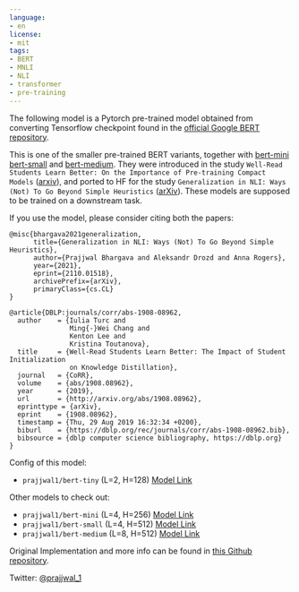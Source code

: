 ```yaml
---
language:
- en
license:
- mit
tags:
- BERT
- MNLI
- NLI
- transformer
- pre-training
---
```


The following model is a Pytorch pre-trained model obtained from converting Tensorflow checkpoint found in the [official Google BERT repository](https://github.com/google-research/bert). 

This is one of the smaller pre-trained BERT variants, together with [bert-mini](https://huggingface.co/prajjwal1/bert-mini) [bert-small](https://huggingface.co/prajjwal1/bert-small) and [bert-medium](https://huggingface.co/prajjwal1/bert-medium). They were introduced in the study `Well-Read Students Learn Better: On the Importance of Pre-training Compact Models` ([arxiv](https://arxiv.org/abs/1908.08962)), and ported to HF for the study `Generalization in NLI: Ways (Not) To Go Beyond Simple Heuristics` ([arXiv](https://arxiv.org/abs/2110.01518)). These models are supposed to be trained on a downstream task.

If you use the model, please consider citing both the papers:
```
@misc{bhargava2021generalization,
      title={Generalization in NLI: Ways (Not) To Go Beyond Simple Heuristics}, 
      author={Prajjwal Bhargava and Aleksandr Drozd and Anna Rogers},
      year={2021},
      eprint={2110.01518},
      archivePrefix={arXiv},
      primaryClass={cs.CL}
}

@article{DBLP:journals/corr/abs-1908-08962,
  author    = {Iulia Turc and
               Ming{-}Wei Chang and
               Kenton Lee and
               Kristina Toutanova},
  title     = {Well-Read Students Learn Better: The Impact of Student Initialization
               on Knowledge Distillation},
  journal   = {CoRR},
  volume    = {abs/1908.08962},
  year      = {2019},
  url       = {http://arxiv.org/abs/1908.08962},
  eprinttype = {arXiv},
  eprint    = {1908.08962},
  timestamp = {Thu, 29 Aug 2019 16:32:34 +0200},
  biburl    = {https://dblp.org/rec/journals/corr/abs-1908-08962.bib},
  bibsource = {dblp computer science bibliography, https://dblp.org}
}

```
Config of this model:
- `prajjwal1/bert-tiny` (L=2, H=128) [Model Link](https://huggingface.co/prajjwal1/bert-tiny)


Other models to check out:
- `prajjwal1/bert-mini` (L=4, H=256) [Model Link](https://huggingface.co/prajjwal1/bert-mini)
- `prajjwal1/bert-small` (L=4, H=512) [Model Link](https://huggingface.co/prajjwal1/bert-small)
- `prajjwal1/bert-medium` (L=8, H=512) [Model Link](https://huggingface.co/prajjwal1/bert-medium)

Original Implementation and more info can be found in [this Github repository](https://github.com/prajjwal1/generalize_lm_nli).

Twitter: [@prajjwal_1](https://twitter.com/prajjwal_1)
